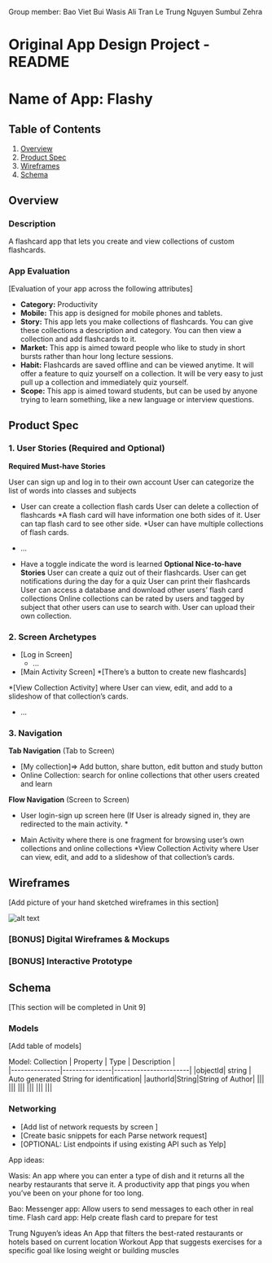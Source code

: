 Group member:
Bao Viet Bui
Wasis Ali
Tran Le
Trung Nguyen
Sumbul Zehra

Original App Design Project - README
===


# Name of App: Flashy

## Table of Contents
1. [Overview](#Overview)
1. [Product Spec](#Product-Spec)
1. [Wireframes](#Wireframes)
2. [Schema](#Schema)

## Overview
### Description

A flashcard app that lets you create and view collections of custom flashcards. 

### App Evaluation
[Evaluation of your app across the following attributes]
- **Category:** Productivity
- **Mobile:**  This app is designed for mobile phones and tablets.
- **Story:** This app lets you make collections of flashcards. You can give these collections a description and category. You can then view a collection and add flashcards to it. 
- **Market:** This app is aimed toward people who like to study in short bursts rather than hour long lecture sessions.
- **Habit:** Flashcards are saved offline and can be viewed anytime. It will offer a feature to quiz yourself on a collection. It will be very easy to just pull up a collection and immediately quiz yourself.
- **Scope:** This app is aimed toward students, but can be used by anyone trying to learn something, like a new language or interview questions.

## Product Spec

### 1. User Stories (Required and Optional)

**Required Must-have Stories**

User can sign up and log in to their own account
User can categorize the list of words into classes and subjects
* User can create a collection flash cards
User can delete a collection of flashcards
*A flash card will have information one both sides of it. User can tap flash card to see other side.
*User can have multiple collections of flash cards.
* ...

*  Have a toggle indicate the word is learned
**Optional Nice-to-have Stories**
User can create a quiz out of their flashcards.
User can get notifications during the day for a quiz
User can print their flashcards
User can access a database and download other users’ flash card collections
Online collections can be rated by users and tagged by subject that other users can use to search with.
User can upload their own collection.

### 2. Screen Archetypes

* [Log in Screen]
   * ...
* [Main Activity Screen]
   *[There’s a button to create new flashcards]

*[View Collection Activity] where User can view, edit, and add to a slideshow of that collection’s cards.

   * ...

### 3. Navigation

**Tab Navigation** (Tab to Screen)

* [My collection]=> Add button, share button, edit button and study button
* Online Collection: search for online collections that other users created and learn




**Flow Navigation** (Screen to Screen)

* User login-sign up screen here (If User is already signed in, they are redirected to the main activity.
   * 
   
* Main Activity where there is one fragment for browsing user’s own collections and online collections 
*View Collection Activity where User can view, edit, and add to a slideshow of that collection’s cards.
   
   

## Wireframes
[Add picture of your hand sketched wireframes in this section]

![alt text](https://i.imgur.com/ysRRL8f.jpg?1 "image Title")

### [BONUS] Digital Wireframes & Mockups

### [BONUS] Interactive Prototype

## Schema 
[This section will be completed in Unit 9]
### Models
[Add table of models]

Model: Collection
|   Property    |      Type     |       Description     |  
|---------------|---------------|-----------------------|
|objectId|   string      | Auto generated String for identification|
|authorId|String|String of Author|
|||
|||
|||
|||
|||
|||






### Networking
- [Add list of network requests by screen ]
- [Create basic snippets for each Parse network request]
- [OPTIONAL: List endpoints if using existing API such as Yelp]

App ideas:

Wasis:
An app where you can enter a type of dish and it returns all the nearby restaurants that serve it.
A productivity app that pings you when you’ve been on your phone for too long.


Bao:
Messenger app: Allow users to send messages to each other in real time.
Flash card app: Help create flash card to prepare for test

Trung Nguyen’s ideas
An App that filters the best-rated restaurants or hotels based on current location
Workout App that suggests exercises for a specific goal like losing weight or building muscles


